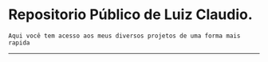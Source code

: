 # Repositorio Público de Luiz Claudio.
    Aqui você tem acesso aos meus diversos projetos de uma forma mais rapida

---